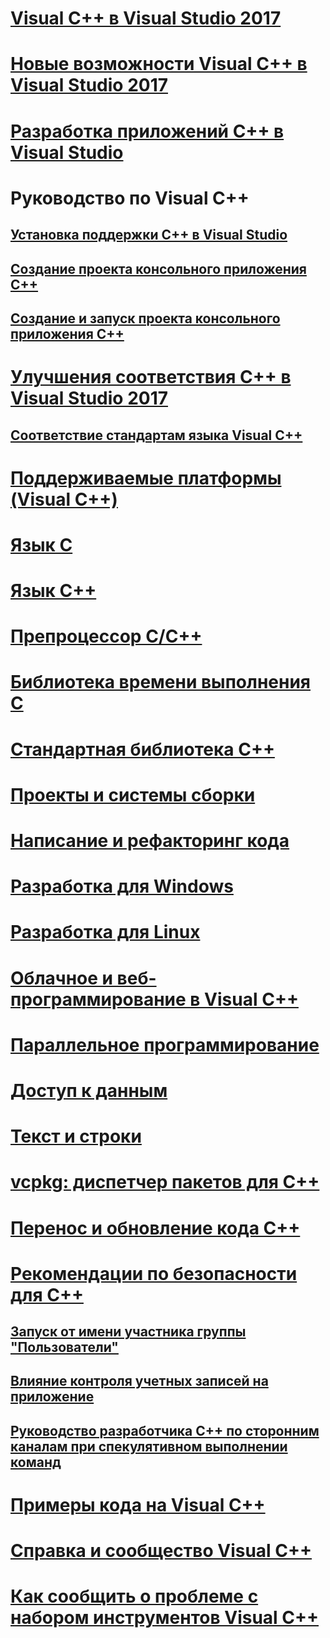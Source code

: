 # [Visual C++ в Visual Studio 2017](visual-cpp-in-visual-studio.md)
# [Новые возможности Visual C++ в Visual Studio 2017](what-s-new-for-visual-cpp-in-visual-studio.md)
# [Разработка приложений C++ в Visual Studio](overview-of-cpp-development.md)
# Руководство по Visual C++
## [Установка поддержки С++ в Visual Studio](build/vscpp-step-0-installation.md)
## [Создание проекта консольного приложения С++](build/vscpp-step-1-create.md)
## [Создание и запуск проекта консольного приложения C++](build/vscpp-step-2-build.md)
# [Улучшения соответствия C++ в Visual Studio 2017](cpp-conformance-improvements-2017.md)
## [Соответствие стандартам языка Visual C++](visual-cpp-language-conformance.md)
# [Поддерживаемые платформы (Visual C++)](supported-platforms-visual-cpp.md)
# [Язык C](c-language/c-language-reference.md)
# [Язык C++](cpp/cpp-language-reference.md)
# [Препроцессор C/C++](preprocessor/c-cpp-preprocessor-reference.md)
# [Библиотека времени выполнения C](c-runtime-library/c-run-time-library-reference.md)
# [Стандартная библиотека C++](standard-library/cpp-standard-library-reference.md)
# [Проекты и системы сборки](build/projects-and-build-systems-cpp.md)
# [Написание и рефакторинг кода](ide/writing-and-refactoring-code-cpp.md)
# [Разработка для Windows](windows/overview-of-windows-programming-in-cpp.md)
# [Разработка для Linux](linux/download-install-and-setup-the-linux-development-workload.md)
# [Облачное и веб-программирование в Visual C++](cloud/cloud-and-web-programming-in-visual-cpp.md)
# [Параллельное программирование](parallel/parallel-programming-in-visual-cpp.md)
# [Доступ к данным](data/data-access-in-cpp.md)
# [Текст и строки](text/text-and-strings-in-visual-cpp.md)
# [vcpkg: диспетчер пакетов для C++](vcpkg.md)
# [Перенос и обновление кода C++](porting/visual-cpp-porting-and-upgrading-guide.md)
# [Рекомендации по безопасности для C++](security/security-best-practices-for-cpp.md)
## [Запуск от имени участника группы "Пользователи"](security/running-as-a-member-of-the-users-group.md)
## [Влияние контроля учетных записей на приложение](security/how-user-account-control-uac-affects-your-application.md)
## [Руководство разработчика C++ по сторонним каналам при спекулятивном выполнении команд](security/developer-guidance-speculative-execution.md)
# [Примеры кода на Visual C++](visual-cpp-samples.md)
# [Справка и сообщество Visual C++](visual-cpp-help-and-community.md)
# [Как сообщить о проблеме с набором инструментов Visual C++](how-to-report-a-problem-with-the-visual-cpp-toolset.md)
